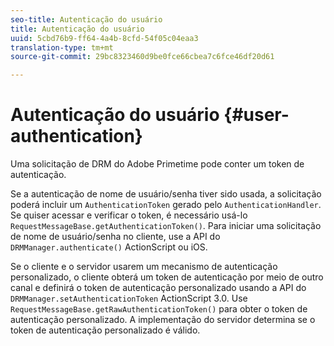 ```yaml
---
seo-title: Autenticação do usuário
title: Autenticação do usuário
uuid: 5cbd76b9-ff64-4a4b-8cfd-54f05c04eaa3
translation-type: tm+mt
source-git-commit: 29bc8323460d9be0fce66cbea7c6fce46df20d61

---
```



# Autenticação do usuário {#user-authentication}

Uma solicitação de DRM do Adobe Primetime pode conter um token de autenticação.

Se a autenticação de nome de usuário/senha tiver sido usada, a solicitação poderá incluir um `AuthenticationToken` gerado pelo `AuthenticationHandler`. Se quiser acessar e verificar o token, é necessário usá-lo `RequestMessageBase.getAuthenticationToken()`. Para iniciar uma solicitação de nome de usuário/senha no cliente, use a API do `DRMManager.authenticate()` ActionScript ou iOS.

Se o cliente e o servidor usarem um mecanismo de autenticação personalizado, o cliente obterá um token de autenticação por meio de outro canal e definirá o token de autenticação personalizado usando a API do `DRMManager.setAuthenticationToken` ActionScript 3.0. Use `RequestMessageBase.getRawAuthenticationToken()` para obter o token de autenticação personalizado. A implementação do servidor determina se o token de autenticação personalizado é válido.
